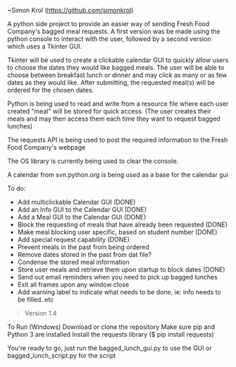 ~Simon Krol (https://github.com/simonkrol)

A python side project to provide an easier way of sending Fresh Food Company's bagged meal requests. A first version was be made using the python console to interact with the user, followed by a second version which uses a Tkinter GUI.

Tkinter will be used to create a clickable calendar GUI to quickly allow users to choose the dates they would like bagged meals. The user will be able to choose between breakfast lunch or dinner and may click as many or as few dates as they would like. After submitting, the requested meal(s) will be ordered for  the chosen dates.

Python is being used to read and write from a resource file where each user created "meal" will be stored for quick access. (The user creates their meals and may then access them each time they want to request bagged lunches)

The requests API is being used to post the required information to the Fresh Food Company's webpage

The OS library is currently being used to clear the console.

A calendar from svn.python.org is being used as a base for the calendar gui


To do:
* Add multiclickable Calendar GUI (DONE)
* Add an Info GUI to the Calendar GUI (DONE)
* Add a Meal  GUI to the Calendar GUI (DONE)
* Block the requesting of meals that have already been requested (DONE)
* Make meal blocking user specific, based on student number (DONE)
* Add special request capability (DONE)
* Prevent meals in the past from being ordered
* Remove dates stored in the past from dat file?
* Condense the stored meal information
* Store user meals and retrieve them upon startup to block dates (DONE)
* Send out email reminders when you need to pick up bagged lunches
* Exit all frames upon any window close
* Add warning label to indicate what needs to be done, ie: info needs to be filled..etc
>Version 1.4

To Run (Windows)
Download or clone the repository
Make sure pip and Python 3 are installed
Install the requests library ($ pip install requests)	

You're ready to go, just run the bagged_lunch_gui.py to use the GUI or bagged_lunch_script.py for the script
